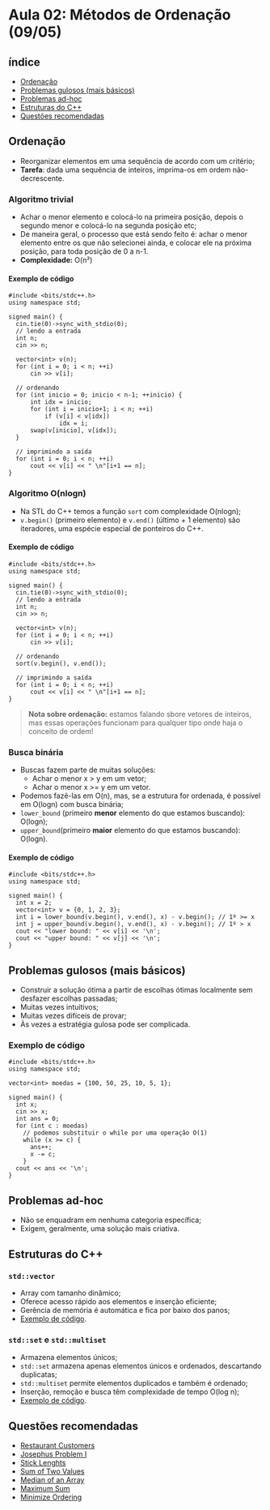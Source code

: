 # Aula 02: Métodos de Ordenação (09/05)

## índice

- [Ordenação](ordenação)
- [Problemas gulosos (mais básicos)](problemas-gulodos-mais-básicos)
- [Problemas ad-hoc](problemas-ad-hoc)
- [Estruturas do C++](estruturas-do-c++)
- [Questões recomendadas](questões-recomendadas)

## Ordenação

- Reorganizar elementos em uma sequência de acordo com um critério;
- **Tarefa**: dada uma sequência de inteiros, imprima-os em ordem não-decrescente.

### Algoritmo trivial
- Achar o menor elemento e colocá-lo na primeira posição, depois o segundo menor e colocá-lo na segunda posição etc;
- De maneira geral, o processo que está sendo feito é: achar o menor elemento entre os que não selecionei ainda, e colocar ele na próxima posição, para toda posição de 0 a n-1.
- **Complexidade:** O(n²)

#### Exemplo de código

```
#include <bits/stdc++.h>
using namespace std;

signed main() {
  cin.tie(0)->sync_with_stdio(0);
  // lendo a entrada
  int n;
  cin >> n;

  vector<int> v(n);
  for (int i = 0; i < n; ++i)
      cin >> v[i];

  // ordenando
  for (int inicio = 0; inicio < n-1; ++inicio) {
      int idx = inicio;
      for (int i = inicio+1; i < n; ++i)
          if (v[i] < v[idx])
              idx = i;
      swap(v[inicio], v[idx]);
  }

  // imprimindo a saída
  for (int i = 0; i < n; ++i)
      cout << v[i] << " \n"[i+1 == n];
}
```

### Algoritmo O(nlogn)

- Na STL do C++ temos a função `sort` com complexidade O(nlogn);
- `v.begin()` (primeiro elemento) e `v.end()` (último + 1 elemento) são iteradores, uma espécie especial de ponteiros do C++.

#### Exemplo de código

```
#include <bits/stdc++.h>
using namespace std;

signed main() {
  cin.tie(0)->sync_with_stdio(0);
  // lendo a entrada
  int n;
  cin >> n;

  vector<int> v(n);
  for (int i = 0; i < n; ++i)
      cin >> v[i];

  // ordenando
  sort(v.begin(), v.end());

  // imprimindo a saída
  for (int i = 0; i < n; ++i)
      cout << v[i] << " \n"[i+1 == n];
}
```

> **Nota sobre ordenação:** estamos falando sbore vetores de inteiros, mas essas operações funcionam para qualquer tipo onde haja o conceito de ordem!

### Busca binária

- Buscas fazem parte de muitas soluções:
    - Achar o menor x > y em um vetor;
    - Achar o menor x >= y em um vetor.
- Podemos fazê-las em O(n), mas, se a estrutura for ordenada, é possível em O(logn) com busca binária;
- `lower_bound` (primeiro **menor** elemento do que estamos buscando): O(logn);
- `upper_bound`(primeiro **maior** elemento do que estamos buscando): O(logn).


#### Exemplo de código

```
#include <bits/stdc++.h>
using namespace std;

signed main() {
  int x = 2;
  vector<int> v = {0, 1, 2, 3};
  int i = lower_bound(v.begin(), v.end(), x) - v.begin(); // 1º >= x
  int j = upper_bound(v.begin(), v.end(), x) - v.begin(); // 1º > x
  cout << "lower bound: " << v[i] << '\n';
  cout << "upper bound: " << v[j] << '\n';
}
```

## Problemas gulosos (mais básicos)

- Construir a solução ótima a partir de escolhas ótimas localmente sem desfazer escolhas passadas;
- Muitas vezes intuitivos;
- Muitas vezes difíceis de provar;
- Às vezes a estratégia gulosa pode ser complicada.

### Exemplo de código

```
#include <bits/stdc++.h>
using namespace std;

vector<int> moedas = {100, 50, 25, 10, 5, 1};

signed main() {
  int x;
  cin >> x;
  int ans = 0;
  for (int c : moedas)
    // podemos substituir o while por uma operação O(1)
    while (x >= c) {
      ans++;
      x -= c;
    }
  cout << ans << '\n';
}
```

## Problemas ad-hoc
- Não se enquadram em nenhuma categoria específica;
- Exigem, geralmente, uma solução mais criativa.

## Estruturas do C++

### `std::vector`

- Array com tamanho dinâmico;
- Oferece acesso rápido aos elementos e inserção eficiente;
- Gerência de memória é automática e fica por baixo dos panos;
- [Exemplo de código](https://github.com/almeidaraul/mfp/blob/main/codigos/vector.cpp).


### `std::set` e `std::multiset`
- Armazena elementos únicos;
- `std::set` armazena apenas elementos únicos e ordenados, descartando duplicatas;
- `std::multiset` permite elementos duplicados e também é ordenado;
- Inserção, remoção e busca têm complexidade de tempo O(log n);
- [Exemplo de código](https://github.com/almeidaraul/mfp/blob/main/codigos/set_e_multiset.cpp).

## Questões recomendadas

- [Restaurant Customers](https://cses.fi/problemset/task/1619/)
- [Josephus Problem I](https://cses.fi/problemset/task/2162)
- [Stick Lenghts](https://cses.fi/problemset/task/1074)
- [Sum of Two Values](https://cses.fi/problemset/task/1640)
- [Median of an Array](https://codeforces.com/problemset/problem/1946/A)
- [Maximum Sum](https://codeforces.com/contest/1946/problem/B)
- [Minimize Ordering](https://atcoder.jp/contests/abc242/tasks/abc242_b?lang=en)